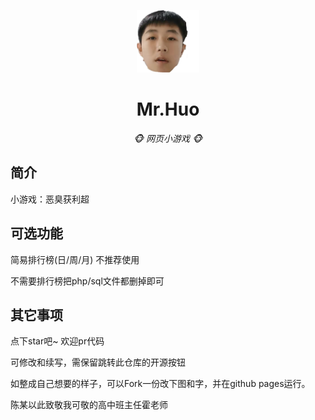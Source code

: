 <p align="center">
  <a href="https://xingye.me/game/eatkano"><img src="https://github.com/arcxingye/EatKano/blob/main/static/image/ClickBefore.png?raw=true" width="100" height="100" alt="EatKano"></a>
</p>
<div align="center">

# Mr.Huo

_🐵 网页小游戏 🐵_

</div>


## 简介

小游戏：恶臭获利超


## 可选功能

简易排行榜(日/周/月) 不推荐使用

不需要排行榜把php/sql文件都删掉即可

## 其它事项

点下star吧~ 欢迎pr代码

可修改和续写，需保留跳转此仓库的开源按钮

如整成自己想要的样子，可以Fork一份改下图和字，并在github pages运行。

陈某以此致敬我可敬的高中班主任霍老师
